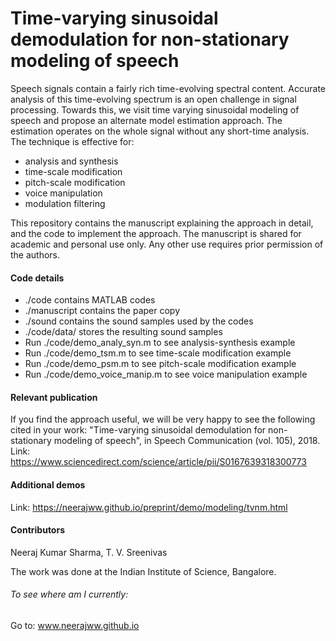 # Time-varying sinusoidal demodulation for non-stationary modeling of speech
Speech signals contain a fairly rich time-evolving spectral content. Accurate analysis of this time-evolving spectrum is an open challenge in signal processing. Towards this, we visit time varying sinusoidal modeling of speech and propose an alternate model estimation approach. The estimation operates on the whole signal without any short-time analysis. The technique is effective for:
- analysis and synthesis
- time-scale modification
- pitch-scale modification
- voice manipulation
- modulation filtering

This repository contains the manuscript explaining the approach in detail, and the code to implement the approach. The manuscript is shared for academic and personal use only. Any other use requires prior permission of the authors.

#### Code details
- ./code contains MATLAB codes
- ./manuscript contains the paper copy
- ./sound contains the sound samples used by the codes
- ./code/data/ stores the resulting sound samples 
- Run ./code/demo_analy_syn.m to see analysis-synthesis example
- Run ./code/demo_tsm.m to see time-scale modification example
- Run ./code/demo_psm.m to see pitch-scale modification example
- Run ./code/demo_voice_manip.m to see voice manipulation example

#### Relevant publication
If you find the approach useful, we will be very happy to see the following cited in your work: "Time-varying sinusoidal demodulation for non-stationary modeling of speech", in Speech Communication (vol. 105), 2018.
Link: https://www.sciencedirect.com/science/article/pii/S0167639318300773

#### Additional demos
Link: https://neerajww.github.io/preprint/demo/modeling/tvnm.html

#### Contributors
Neeraj Kumar Sharma, T. V. Sreenivas

The work was done at the Indian Institute of Science, Bangalore.
###### To see where am I currently:
Go to: www.neerajww.github.io 

